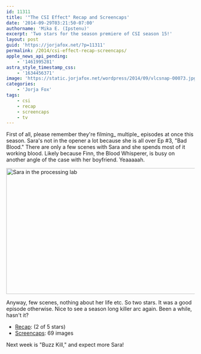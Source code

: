 ```yaml
---
id: 11311
title: '"The CSI Effect" Recap and Screencaps'
date: '2014-09-29T03:21:50-07:00'
authorname: 'Mika E. (Ipstenu)'
excerpt: 'Two stars for the season premiere of CSI season 15!'
layout: post
guid: 'https://jorjafox.net/?p=11311'
permalink: /2014/csi-effect-recap-screencaps/
apple_news_api_pending:
    - '1461995281'
astra_style_timestamp_css:
    - '1634456371'
image: 'https://static.jorjafox.net/wordpress/2014/09/vlcsnap-00073.jpg'
categories:
    - 'Jorja Fox'
tags:
    - csi
    - recap
    - screencaps
    - tv
---
```


First of all, please remember they're filming_ multiple_ episodes at once this season. Sara's not in the opener a lot because she is all over Ep #3, "Bad Blood." There are only a few scenes with Sara and she spends most of it working blood. Likely because Finn, the Blood Whisperer, is busy on another angle of the case with her boyfriend. Yeaaaaah.

<img class="aligncenter size-large wp-image-11316" src="//jfo-static.net/wordpress/2014/09/vlcsnap-00073.jpg" alt="Sara in the processing lab" width="600" height="337" />

Anyway, few scenes, nothing about her life etc. So two stars. It was a good episode otherwise. Nice to see a season long killer arc again. Been a while, hasn't it?
<ul>
 	<li><a href="https://jorjafox.net/wiki/The_CSI_Effect">Recap</a>: (2 of 5 stars)</li>
 	<li><a href="https://jorjafox.net/gallery/tv/csi/season15/01-csieffect/">Screencaps</a>: 69 images</li>
</ul>
Next week is "Buzz Kill," and expect more Sara!
